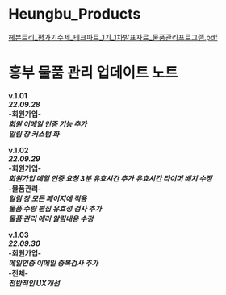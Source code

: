 # Heungbu_Products
[헤븐트리_평가기수제_테크파트_1기_1차발표자료_물품관리프로그램.pdf](https://github.com/baedormann/Heungbu_Products/files/10150427/_._._1._1._.pdf)

# 흥부 물품 관리 업데이트 노트  
**v.1.01**  
***22.09.28***  
**-회원가입-**  
***회원 이메일 인증 기능 추가***  
***알림 창 커스텀 화***  
  
**v.1.02**  
***22.09.29***  
**-회원가입-**  
***회원가입 메일 인증 요청 3분 유효시간 추가*** 
***유효시간 타이머 배치 수정***  
**-물품관리-**  
***알림 창 모든 페이지에 적용***  
***물품 수량 편집 유효성 검사 추가***  
***물품 관리 에러 알림내용 수정***  
  
**v.1.03**  
***22.09.30***  
**-회원가입-**  
***메일인증 이메일 중복검사 추가***  
**-전체-**  
***전반적인 UX개선***  


